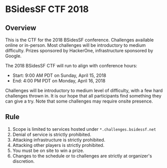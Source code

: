 # BSidesSF CTF 2018

## Overview

>>>
This is the CTF for the 2018 BSidesSF conference. Challenges available online or in-person. Most challenges will be introductory to medium difficulty. Prizes sponsored by HackerOne, infrastructure sponsored by Google.

The 2018 BSidesSF CTF will run to align with conference hours:

* Start: 9:00 AM PDT on Sunday, April 15, 2018
* End: 4:00 PM PDT on Monday, April 16, 2018

Challenges will be introductory to medium level of difficulty, with a few hard challenges thrown in. It is our hope that all participants find something they can give a try. Note that some challenges may require onsite presence.
>>>

## Rule

1. Scope is limited to services hosted under `*.challenges.bsidessf.net`
2. Denial of service is strictly prohibited.
3. Attacking infrastructure is strictly prohibited.
4. Attacking other players is strictly prohibited.
5. You must be on site to win a prize.
6. Changes to the schedule or to challenges are strictly at organizer's discretion.